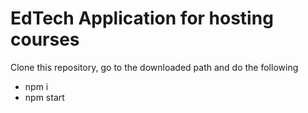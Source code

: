 # EdTech   Application for hosting courses
Clone this repository, go to the downloaded path and do the following 
- npm i
- npm start
